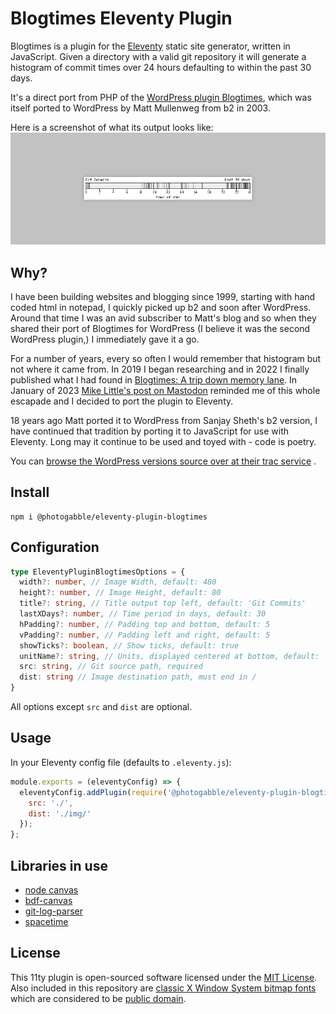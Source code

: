 # Blogtimes Eleventy Plugin

Blogtimes is a plugin for the [Eleventy](https://github.com/11ty/eleventy) static site generator, written in JavaScript.
Given a directory with a valid git repository it will generate a histogram of commit times over 24 hours defaulting to
within the past 30 days.

It's a direct port from PHP of
the [WordPress plugin Blogtimes](https://photogabble.co.uk/noteworthy/blogtimes-a-trip-down-memory-lane/), which was
itself ported to WordPress by Matt Mullenweg from b2 in 2003.

Here is a screenshot of what its output looks like:
![Blogtimes Histogram of git commit times, the x axis is in hours from 0 to 23, there are vertical lines to show minutes from midnight each git commit was made. The lines are shaded, the darker they are the more commits there were at that time](blogtimes.png)

## Why?

I have been building websites and blogging since 1999, starting with hand coded html in notepad, I quickly picked up b2
and soon after WordPress. Around that time I was an avid subscriber to Matt's blog and so when they shared their port of
Blogtimes for WordPress (I believe it was the second WordPress plugin,) I immediately gave it a go.

For a number of years, every so often I would remember that histogram but not where it came from. In 2019 I began
researching and in 2022 I finally published what I had found
in [Blogtimes: A trip down memory lane](https://photogabble.co.uk/noteworthy/blogtimes-a-trip-down-memory-lane/). In
January of 2023 [Mike Little's post on Mastodon](https://notacult.social/@mikelittle@mastodon.online/109750328046847753)
reminded me of this whole escapade and I decided to port the plugin to Eleventy.

18 years ago Matt ported it to WordPress from Sanjay Sheth's b2 version, I have continued that tradition by porting it
to JavaScript for use with Eleventy. Long may it continue to be used and toyed with - code is poetry.

You
can [browse the WordPress versions source over at their trac service](https://plugins.trac.wordpress.org/browser/blogtimes/)
.

## Install

```
npm i @photogabble/eleventy-plugin-blogtimes
```

## Configuration

```ts
type EleventyPluginBlogtimesOptions = {
  width?: number, // Image Width, default: 480
  height?: number, // Image Height, default: 80
  title?: string, // Title output top left, default: 'Git Commits'
  lastXDays?: number, // Time period in days, default: 30
  hPadding?: number, // Padding top and bottom, default: 5
  vPadding?: number, // Padding left and right, default: 5
  showTicks?: boolean, // Show ticks, default: true
  unitName?: string, // Units, displayed centered at bottom, default: 'hour of day'
  src: string, // Git source path, required
  dist: string // Image destination path, must end in /
}
```

All options except `src` and `dist` are optional.

## Usage

In your Eleventy config file (defaults to `.eleventy.js`):

```js
module.exports = (eleventyConfig) => {
  eleventyConfig.addPlugin(require('@photogabble/eleventy-plugin-blogtimes'),{
    src: './',
    dist: './img/'
  });
};
```

## Libraries in use

- [node canvas](https://www.npmjs.com/package/canvas)
- [bdf-canvas](https://www.npmjs.com/package/bdf-canvas)
- [git-log-parser](https://www.npmjs.com/package/git-log-parser)
- [spacetime](https://www.npmjs.com/package/spacetime)

## License

This 11ty plugin is open-sourced software licensed under the [MIT License](LICENSE). Also included in this repository
are [classic X Window System bitmap fonts](https://www.cl.cam.ac.uk/~mgk25/ucs-fonts.html) which are considered to
be [public domain](https://creativecommons.org/publicdomain/mark/1.0/).
